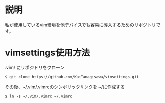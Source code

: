 # 説明
私が使用しているvim環境を他デバイスでも容易に導入するためのリポジトリです。

# vimsettings使用方法
.vim/ にリポジトリをクローン

``` $ git clone https://github.com/KaiYanagisawa/vimsettings.git ```

その後、~/.vim/.vimrcのシンボリックリンクを ~/に作成する

``` $ ln -s ~/.vim/.vimrc ~/.vimrc ```
